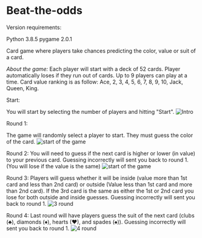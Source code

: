 # Beat-the-odds

Version requirements:

Python 3.8.5
pygame 2.0.1


Card game where players take chances predicting the color, value or suit of a card. 

*About the game:*
Each player will start with a deck of 52 cards.
Player automatically loses if they run out of cards. 
Up to 9 players can play at a time.
Card value ranking is as follow: Ace, 2, 3, 4, 5, 6, 7, 8, 9, 10, Jack, Queen, King.


Start:

You will start by selecting the number of players and hitting "Start".
![Intro](https://user-images.githubusercontent.com/64381840/198891966-1b668f8d-a9a4-4afa-a8c4-f2561fd8b830.png)

Round 1:

The game will randomly select a player to start. They must guess the color of the card.
![start of the game](https://user-images.githubusercontent.com/64381840/198894641-cdc35f0f-7666-416d-83a9-6e6d8317912c.png)

Round 2:
You will need to guess if the next card is higher or lower (in value) to your previous card. Guessing incorrectly will sent you back to round 1.
(You will lose if the value is the same)
![start of the game](https://user-images.githubusercontent.com/64381840/198895338-0447b99d-f786-4ea4-a1df-d82083460027.png)

Round 3:
Players will guess whether it will be inside (value more than 1st card and less than 2nd card) or outside (Value less than 1st card and more than 2nd card). If the 3rd card is the same as either the 1st or 2nd card you lose for both outside and inside guesses. Guessing incorrectly will sent you back to round 1.
![3 round](https://user-images.githubusercontent.com/64381840/198895587-c919c2f2-49a9-43fd-9027-7f31fedceca1.png)

Round 4:
Last round will have players guess the suit of the next card (clubs (♣), diamonds (♦), hearts (♥), and spades (♠)). Guessing incorrectly will sent you back to round 1.
![4 round](https://user-images.githubusercontent.com/64381840/198896087-e3a29487-e6ed-43a4-a980-dc0599a3341c.png)

